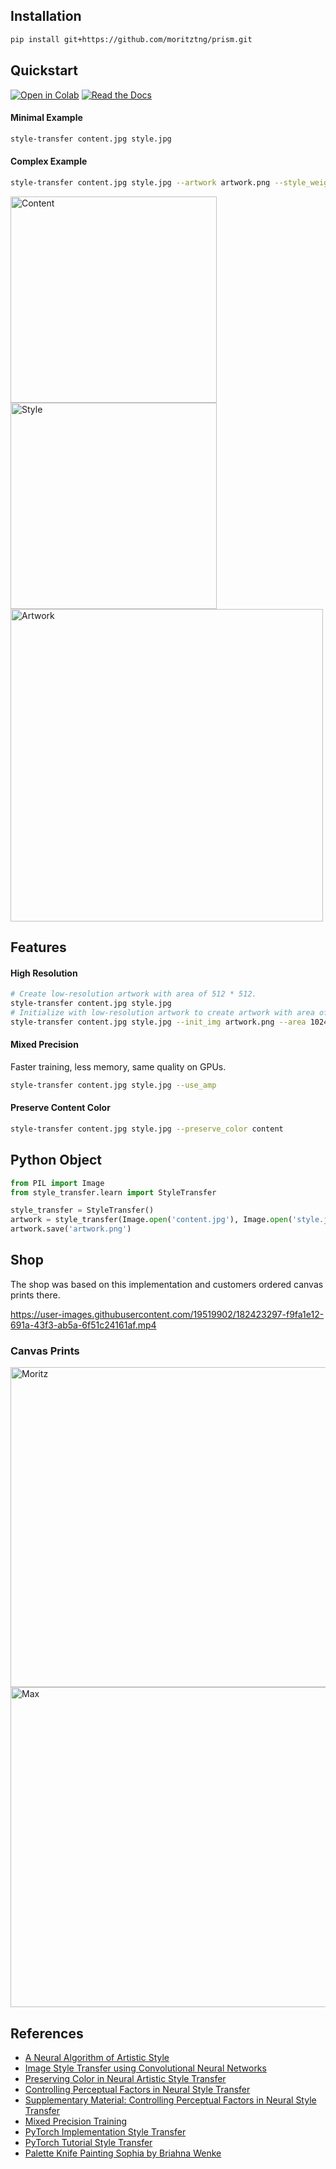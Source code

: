 ## Installation
```bash
pip install git+https://github.com/moritztng/prism.git
```

## Quickstart
[![Open in Colab](https://colab.research.google.com/assets/colab-badge.svg)](https://colab.research.google.com/drive/1btBTM1D7yNi2RiMmB5SkAjgRk1pqSrO4?usp=sharing)
[![Read the Docs](https://img.shields.io/badge/Read-Docs-blue?logo=read-the-docs&logoColor=white)](https://prism-style-transfer.readthedocs.io/en/latest/)
#### Minimal Example
```bash
style-transfer content.jpg style.jpg
```
#### Complex Example
```bash
style-transfer content.jpg style.jpg --artwork artwork.png --style_weight 1000 --lr 1 --iter 500
```
<div>
  <img src='images/content.jpg' alt='Content' height='330px'>
  <img src='images/style.jpg' alt='Style' height='330px'><br>
  <img src='images/artwork.jpg' alt='Artwork' width='500px'>
</div>

## Features
#### High Resolution
```bash
# Create low-resolution artwork with area of 512 * 512. 
style-transfer content.jpg style.jpg
# Initialize with low-resolution artwork to create artwork with area of 1024 * 1024. 
style-transfer content.jpg style.jpg --init_img artwork.png --area 1024 --iter 200
```
#### Mixed Precision
Faster training, less memory, same quality on GPUs. 
```bash
style-transfer content.jpg style.jpg --use_amp
```
#### Preserve Content Color
```bash 
style-transfer content.jpg style.jpg --preserve_color content
```

## Python Object
```python
from PIL import Image
from style_transfer.learn import StyleTransfer

style_transfer = StyleTransfer()
artwork = style_transfer(Image.open('content.jpg'), Image.open('style.jpg'))
artwork.save('artwork.png')
```

## Shop
The shop was based on this implementation and customers ordered canvas prints there.

https://user-images.githubusercontent.com/19519902/182423297-f9fa1e12-691a-43f3-ab5a-6f51c24161af.mp4

### Canvas Prints
<div>
  <img src='https://user-images.githubusercontent.com/19519902/182806237-7b45260b-670a-48a4-8fe4-7338b647f785.jpg' alt='Moritz' height='512px'>
  <img src='https://user-images.githubusercontent.com/19519902/182806206-b0710599-951f-4fda-8b8d-fa477197f77d.jpg' alt='Max' height='512px'>
</div>

## References
* [A Neural Algorithm of Artistic Style](https://arxiv.org/pdf/1508.06576.pdf)
* [Image Style Transfer using Convolutional Neural Networks](https://www.cv-foundation.org/openaccess/content_cvpr_2016/papers/Gatys_Image_Style_Transfer_CVPR_2016_paper.pdf)
* [Preserving Color in Neural Artistic Style Transfer](https://arxiv.org/pdf/1606.05897.pdf)
* [Controlling Perceptual Factors in Neural Style Transfer](https://arxiv.org/pdf/1611.07865.pdf)
* [Supplementary Material: Controlling Perceptual Factors in Neural Style Transfer](http://bethgelab.org/media/uploads/stylecontrol/supplement/)
* [Mixed Precision Training](https://arxiv.org/pdf/1710.03740.pdf)
* [PyTorch Implementation Style Transfer](https://github.com/leongatys/PytorchNeuralStyleTransfer)
* [PyTorch Tutorial Style Transfer](https://pytorch.org/tutorials/advanced/neural_style_tutorial.html)
* [Palette Knife Painting Sophia by Briahna Wenke](https://www.artbybri.com/2018?pgid=kma1d0tc-db6f04f5-e3a6-4d43-9901-06d9212570ff)

